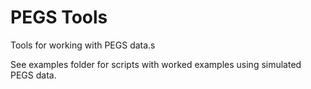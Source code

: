 # PEGS Tools

Tools for working with PEGS data.s

See examples folder for scripts with worked examples using simulated PEGS data.
